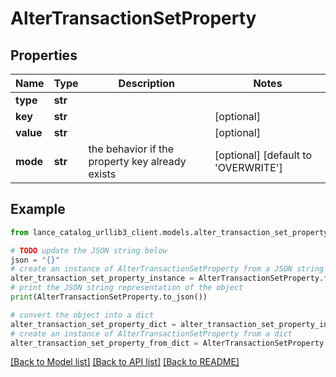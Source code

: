 # AlterTransactionSetProperty


## Properties

Name | Type | Description | Notes
------------ | ------------- | ------------- | -------------
**type** | **str** |  | 
**key** | **str** |  | [optional] 
**value** | **str** |  | [optional] 
**mode** | **str** | the behavior if the property key already exists | [optional] [default to 'OVERWRITE']

## Example

```python
from lance_catalog_urllib3_client.models.alter_transaction_set_property import AlterTransactionSetProperty

# TODO update the JSON string below
json = "{}"
# create an instance of AlterTransactionSetProperty from a JSON string
alter_transaction_set_property_instance = AlterTransactionSetProperty.from_json(json)
# print the JSON string representation of the object
print(AlterTransactionSetProperty.to_json())

# convert the object into a dict
alter_transaction_set_property_dict = alter_transaction_set_property_instance.to_dict()
# create an instance of AlterTransactionSetProperty from a dict
alter_transaction_set_property_from_dict = AlterTransactionSetProperty.from_dict(alter_transaction_set_property_dict)
```
[[Back to Model list]](../README.md#documentation-for-models) [[Back to API list]](../README.md#documentation-for-api-endpoints) [[Back to README]](../README.md)


